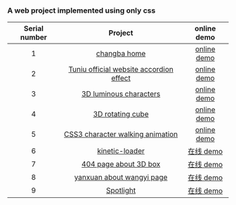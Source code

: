 
### A web project implemented using only css

| Serial number |                                            Project                                            |                                online demo                                 |
| :--: | :-------------------------------------------------------------------------------------------: | :----------------------------------------------------------------------: |
|  1   | [changba home](https://github.com/eveningwater/my-web-projects/tree/master/CSS/1/) | [online demo](https://www.eveningwater.com/my-web-projects/CSS/1/) |
|  2   | [Tuniu official website accordion effect](https://github.com/eveningwater/my-web-projects/tree/master/CSS/2/) | [online demo](https://www.eveningwater.com/my-web-projects/CSS/2/) |
|  3   | [3D luminous characters](https://github.com/eveningwater/my-web-projects/tree/master/CSS/3/) | [online demo](https://www.eveningwater.com/my-web-projects/CSS/3/) |
|  4   | [3D rotating cube](https://github.com/eveningwater/my-web-projects/tree/master/CSS/4/) | [online demo](https://www.eveningwater.com/my-web-projects/CSS/4/) |
|  5   | [CSS3 character walking animation](https://github.com/eveningwater/my-web-projects/tree/master/CSS/5/) | [online demo](https://www.eveningwater.com/my-web-projects/CSS/5/) |
|  6   | [kinetic-loader](https://github.com/eveningwater/my-web-projects/tree/master/CSS/6/) | [在线 demo](https://www.eveningwater.com/my-web-projects/CSS/6/) |
|  7   | [404 page about 3D box](https://github.com/eveningwater/my-web-projects/tree/master/CSS/7/) | [在线 demo](https://www.eveningwater.com/my-web-projects/CSS/7/) |
|  8   | [yanxuan about wangyi page](https://github.com/eveningwater/my-web-projects/tree/master/CSS/8/) | [在线 demo](https://www.eveningwater.com/my-web-projects/CSS/8/) |
|  9   | [Spotlight](https://github.com/eveningwater/my-web-projects/tree/master/CSS/9/) | [在线 demo](https://www.eveningwater.com/my-web-projects/CSS/9/) |